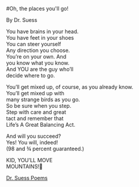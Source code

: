 #Oh, the places you'll go!

By Dr. Suess

You have brains in your head.<br>
You have feet in your shoes<br>
You can steer yourself<br>
Any direction you choose.<br>
You’re on your own. And <br>
you know what you know.<br >
And YOU are the guy who’ll<br>
decide where to go.<br>

You’ll get mixed up,
of course, as you already know.<br>
You’ll get mixed up with<br>
many strange birds as you go.<br>
So be sure when you step.<br>
Step with care and great<br>
tact and remember that<br>
Life’s A Great Balancing Act.<br>

And will you succeed?<br>
Yes! You will, indeed!<br>
(98 and ¾ percent guaranteed.)<br>

KID, YOU’LL MOVE <br>
MOUNTAINS!:sunrise_over_mountains:


[Dr. Suess Poems](https://www.earlymoments.com/dr-seuss/Favorite-Dr-Seuss-Quotes/)
